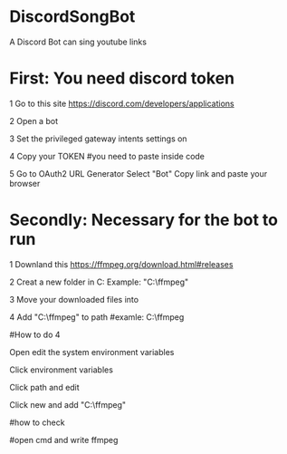 # DiscordSongBot
A Discord Bot can sing youtube links

# First: You need discord token
1 Go to this site
https://discord.com/developers/applications

2 Open a bot

3 Set the privileged gateway intents settings on

4 Copy your TOKEN
#you need to paste inside code

5 Go to OAuth2 URL Generator
  Select "Bot"
  Copy link and paste your browser

# Secondly: Necessary for the bot to run
1 Downland this
https://ffmpeg.org/download.html#releases

2 Creat a new folder in C:
Example: "C:\ffmpeg"

3 Move your downloaded files into 

4 Add "C:\ffmpeg" to path #examle: C:\ffmpeg

#How to do 4

Open edit the system environment variables

Click environment variables

Click path and edit

Click new and add "C:\ffmpeg"

#how to check 

#open cmd and write ffmpeg
